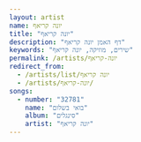 ```yaml
---
layout: artist
name: יונה קריאף
title: "יונה קריאף"
description: "דף האמן יונה קריאף"
keywords: "שירים, מוזיקה, יונה קריאף"
permalink: /artists/יונה-קריאף
redirect_from:
  - /artists/list/יונה קריאף
  - /artists/יונה-קריאף/
songs:
  - number: "32781"
    name: "בואי בשלום"
    album: "סינגלים"
    artist: "יונה קריאף"
---
```

